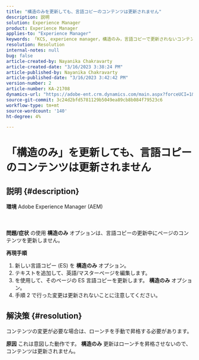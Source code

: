 ```yaml
---
title: "構造のみを更新しても、言語コピーのコンテンツは更新されません"
description: 説明
solution: Experience Manager
product: Experience Manager
applies-to: "Experience Manager"
keywords: 「KCS, experience manager，構造のみ，言語コピーで更新されないコンテンツ」
resolution: Resolution
internal-notes: null
bug: false
article-created-by: Nayanika Chakravarty
article-created-date: "3/16/2023 3:38:24 PM"
article-published-by: Nayanika Chakravarty
article-published-date: "3/16/2023 3:42:42 PM"
version-number: 2
article-number: KA-21708
dynamics-url: "https://adobe-ent.crm.dynamics.com/main.aspx?forceUCI=1&pagetype=entityrecord&etn=knowledgearticle&id=5eb3db92-10c4-ed11-83ff-6045bd006793"
source-git-commit: 3c24d2bfd5781129b5049ea89cb8b084f79523c6
workflow-type: tm+mt
source-wordcount: '140'
ht-degree: 4%

---
```


# 「構造のみ」を更新しても、言語コピーのコンテンツは更新されません

## 説明 {#description}

<b>環境</b>
Adobe Experience Manager (AEM)
<br><br> <br><br><b>問題/症状</b>
の使用 <b>構造のみ</b> オプションは、言語コピーの更新中にページのコンテンツを更新しません。

<b>再現手順</b>

1. 新しい言語コピー (ES) を <b>構造のみ</b> オプション。
2. テキストを追加して、英語/マスターページを編集します。
3. を使用して、そのページの ES 言語コピーを更新します。 <b>構造のみ</b> オプション。
4. 手順 2 で行った変更は更新されないことに注意してください。



## 解決策 {#resolution}


コンテンツの変更が必要な場合は、ローンチを手動で昇格する必要があります。


<b>原因</b>
これは意図した動作です。 <b>構造のみ</b> 更新はローンチを昇格させないので、コンテンツは更新されません。
